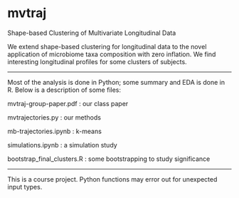 # mvtraj
Shape-based Clustering of Multivariate Longitudinal Data

We extend shape-based clustering for longitudinal data to the novel application of microbiome taxa composition with zero inflation. We find interesting longitudinal profiles for some clusters of subjects.

-----

Most of the analysis is done in Python; some summary and EDA is done in R. Below is a description of some files:

  mvtraj-group-paper.pdf : our class paper
  
  mvtrajectories.py : our methods
  
  mb-trajectories.ipynb : k-means
  
  simulations.ipynb : a simulation study
  
  bootstrap_final_clusters.R : some bootstrapping to study significance
  
-----
  
This is a course project. Python functions may error out for unexpected input types.
